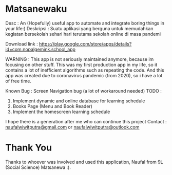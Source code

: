 # Matsanewaku
Desc : An (Hopefully) useful app to automate and integrate boring things in your life:) 
Deskripsi : Suatu aplikasi yang berguna untuk memudahkan kegiatan bersekolah sehari hari terutama sekolah online di masa pandemi

Download link : https://play.google.com/store/apps/details?id=com.nopalgemink.school_app

WARNING : This app is not seriously maintained anymore, because im focusing on other stuff. 
This was my first production app in my life, so it contains a lot of inefficient algorithms such as repeating the code.
And this app was created due to coronavirus pandemic (from 2020), so i have a lot of free time. 

Known Bug : Screen Navigation bug (a lot of workaround needed)
TODO : 
1. Implement dynamic and online database for learning schedule
2. Books Page (Menu and Book Reader)
3. Implement the homescreen learning schedule

I hope there is a generation after me who can continue this project
Contact : naufalwiwitputra@gmail.com or naufalwiwitputra@outlook.com

# Thank You
Thanks to whoever was involved and used this application, Naufal from 9L (Social Science) Matsanewa :). 